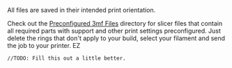 All files are saved in their intended print orientation.  

Check out the [Preconfigured 3mf Files](Preconfigured%203mf%20Files/) directory for slicer files that contain all required parts with support and other print settings preconfigured. Just delete the rings that don't apply to your build, select your filament and send the job to your printer. EZ

    //TODO: Fill this out a little better.
